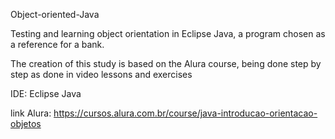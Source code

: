 Object-oriented-Java


Testing and learning object orientation in Eclipse Java, a program chosen as a reference for a bank.

The creation of this study is based on the Alura course, being done step by step as done in video lessons and exercises


IDE: Eclipse Java

link Alura: https://cursos.alura.com.br/course/java-introducao-orientacao-objetos
